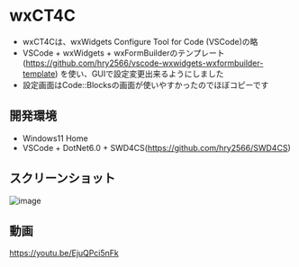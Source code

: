 # wxCT4C  
 * wxCT4Cは、wxWidgets Configure Tool for Code (VSCode)の略  
 * VSCode + wxWidgets + wxFormBuilderのテンプレート(https://github.com/hry2566/vscode-wxwidgets-wxformbuilder-template) を使い、GUIで設定変更出来るようにしました  
 * 設定画面はCode::Blocksの画面が使いやすかったのでほぼコピーです  
  
## 開発環境
 * Windows11 Home  
 * VSCode + DotNet6.0 + SWD4CS(https://github.com/hry2566/SWD4CS)  

## スクリーンショット  
  ![image](https://user-images.githubusercontent.com/86605611/168405401-50a3bf65-d6b3-4017-b232-ce0df9e377af.png)
  
## 動画  
https://youtu.be/EjuQPci5nFk

